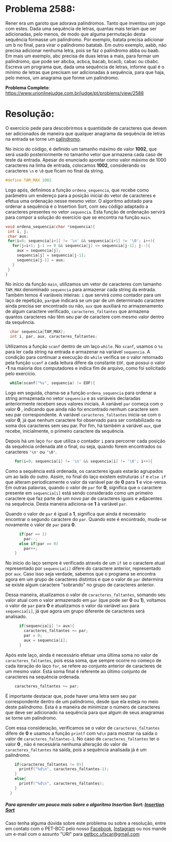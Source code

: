 # Problema 2588:    
Rener era um garoto que adorava palíndromos. Tanto que inventou um jogo com estes. Dada uma sequência de letras, quantas mais teriam que ser adicionadas, pelo menos, de modo que alguma permutação desta sequência formasse um palíndromo. Por exemplo, batata precisa adicionar um b no final, para virar o palíndromo batatab. Em outro exemplo, aabb, não precisa adicionar nenhuma letra, pois se faz o palíndromo abba ou baab. Em mais um exemplo, abc precisa de duas letras a mais, para formar um palíndromo, que pode ser abcba, acbca, bacab, bcacb, cabac ou cbabc. Escreva um programa que, dada uma sequência de letras, informe qual é o mínimo de letras que precisam ser adicionadas à sequência, para que haja, pelo menos, um anagrama que forme um palíndromo.

**Problema Completo**: https://www.urionlinejudge.com.br/judge/pt/problems/view/2588


# Resolução:
O exercício pede para descobrirmos a quantidade de caracteres que devem ser adicionados de maneira que qualquer anagrama da sequência de letras na entrada se torne um [palíndromo](https://www.normaculta.com.br/palindromo-exemplos-de-palavras-e-frases/).

No início do código, é definido um tamanho máximo de valor **1002**, que será usado posteriormente no tamanho vetor que armazena cada caso de teste da entrada. Apesar do enunciado apontar como valor máximo de 1000 caracteres na linha de entrada, colocamos **1002**, considerando os caracteres `\n` e `\0` que ficam no final da string.

```c
#define TAM_MAX 1002
```

Logo após, definimos a função `ordena_sequencia`, que recebe como parâmetro um endereço para a posição inicial do vetor de caracteres e efetua uma ordenação nesse mesmo vetor. O algoritmo adotado para ordenar a sequência é o Insertion Sort, com seu código adaptado a caracteres presentes no vetor `sequencia`. Esta função de ordenação servirá para compor a solução do exercício que se encontra na função `main`.

```c
void ordena_sequencia(char *sequencia){
 int i, j;
 char aux;
 for(i=0; sequencia[i+1] != '\n' && sequencia[i+1] != '\0'; i++){
   for(j=i+1; j-1 >= 0 && sequencia[j] <= sequencia[j-1]; j--){
     aux = sequencia[j];
     sequencia[j] = sequencia[j-1];
     sequencia[j-1] = aux;
   }
 }
}
```

No início da função `main`, utilizamos um vetor de caracteres com tamanho `TAM_MAX` denominado `sequencia` para armazenar cada string da entrada. Também temos 4 variáveis inteiras: `i` que servirá como contador para um laço de repetição, `par`que indicará se um par de um determinado caractere ainda precisa ser encontrado ou não, `aux` que auxiliará no armazenamento de algum caractere verificado, `caracteres_faltantes` que armazena quantos caracteres não têm seu par de caractere com mesmo valor dentro da sequência.

```c
  char sequencia[TAM_MAX];
  int i, par, aux, caracteres_faltantes;
```

Utilizamos a função `scanf` dentro de um laço `while`. No `scanf`, usamos o `%s` para ler cada string na entrada e armazenar na variável `sequencia`. A condição para continuar a execução do `while` verifica se o valor retornado pela função `scanf` a cada leitura difere da constante `EOF`, que possui o valor **-1** na maioria dos computadores e indica fim de arquivo, como foi solicitado pelo exercício.
```c
  while(scanf("%s", sequencia) != EOF){
```

Logo em seguida, chama-se a função `ordena_sequencia` para ordenar a string armazenada no vetor `sequencia` e as variáveis declaradas anteriormente recebem seus valores iniciais. A variável `par` começa com o valor **0** , indicando que ainda não foi encontrado nenhum caractere sem seu par correspondente. A variável `caracteres_faltantes` inicia-se com o valor **0**, já que nenhum caractere foi observado para ser contabilizado na soma dos caracteres sem seu par. Por fim, há também a variável `aux`, que recebe, inicialmente, o primeiro caractere da sequência.

Depois há um laço `for` que utiliza o contador `i` para percorrer cada posição da sequência ordenada até o final, ou seja, quando forem encontrados os caracteres `'\n'` ou `'\0'`.

```c
    for(i=0; sequencia[i] != '\n' && sequencia[i] != '\0'; i++){
```

Como a sequência está ordenada, os caracteres iguais estarão agrupados um ao lado do outro. Assim, no final do laço existem estruturas `if` e `else if` que alteram periodicamente o valor da variável par de **0** para **1** e vice-versa. Em outras palavras, quando o valor de `par` for **0**, significa que o caractere presente em `sequencia[i]` está sendo considerado como um primeiro caractere que faz parte de um novo par de caracteres iguais e adjacentes na sequência. Desta maneira adiciona-se **1** à variável `par`.

Quando o valor de `par` é igual a **1**, significa que ainda é necessário encontrar o segundo caractere do `par`. Quando este é encontrado, muda-se novamente o valor de `par` para **0**.

```c
      if(par == 1)
        par--;
      else if(par == 0)
        par++;
    }
```

No início do laço sempre é verificado através de um `if` se o caractere atual representado por `sequencia[i]` difere do caractere anterior, representado por `aux`. Caso isso seja verdade, sabemos que o programa se encontra agora em um grupo de caracteres distintos e que o valor de `par` determina se existe algum caractere "sobrando" no grupo de caracteres anterior.

Dessa maneira, atualizamos o valor de `caracteres_faltantes`, somando seu valor atual com o valor armazenado em `par` (que pode ser **0** ou **1**), voltamos o valor de `par` para **0** e atualizamos o valor da variável `aux` para `sequencia[i]`, já que agora um grupo diferente de caracteres será analisado.

```c
      if(sequencia[i] != aux){
        caracteres_faltantes += par;
        par = 0;
        aux = sequencia[i];
      }
```

Após este laço, ainda é necessário efetuar uma última soma no valor de `caracteres_faltantes`, pois essa soma, que sempre ocorre no começo de cada iteração do laço `for`, se refere ao conjunto anterior de caracteres de um mesmo valor. Esta soma final é referente ao último conjunto de caracteres na sequência ordenada.

```c
    caracteres_faltantes += par;
```

É importante destacar que, pode haver uma letra sem seu par correspondente dentro de um palíndromo, desde que ela esteja no meio deste palíndromo. Esta é a maneira de minimizar o número de caracteres que deve ser adicionado na sequência para que algum de seus anagramas se torne um palíndromo.

Com essa consideração, verificamos se o valor de `caracteres_faltantes` difere de **0** e usamos a função `printf` com `%d\n` para mostrar na saída o valor de `caracteres_faltantes-1`. No caso de
`caracteres_faltantes` ter o valor **0** , não é necessária nenhuma alteração do valor de `caracteres_faltantes` na saída, pois a sequência analisada já é um palíndromo.

```c
    if(caracteres_faltantes != 0){
      printf("%d\n", caracteres_faltantes-1);
    }
    else{
      printf("%d\n", caracteres_faltantes);
    }
  }
```

##### Para aprender um pouco mais sobre o algoritmo Insertion Sort: [Insertion Sort](https://www.geeksforgeeks.org/insertion-sort/)

Caso tenha alguma dúvida sobre este problema ou sobre a resolução, entre em contato com o PET-BCC pelo nosso
[Facebook](https://www.facebook.com/petbcc/),
[Instagram](https://www.instagram.com/petbcc.ufscar/)
ou nos mande um e-mail com o assunto "URI" para  petbcc.ufscar@gmail.com
